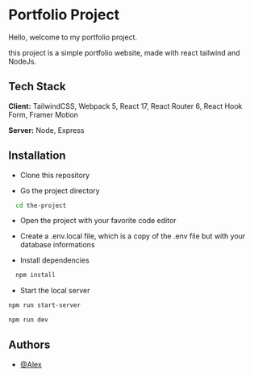 
# Portfolio Project

Hello, welcome to my portfolio project.

this project is a simple portfolio website, made with react tailwind and NodeJs.

## Tech Stack

**Client:** TailwindCSS, Webpack 5, React 17, React Router 6, React Hook Form, Framer Motion

**Server:** Node, Express


## Installation

- Clone this repository

- Go the project directory
```bash
  cd the-project
  ```
- Open the project with your favorite code editor
- Create a .env.local file, which is a copy of the .env file but with your database informations

- Install dependencies

```bash
  npm install 
  ```

[//]: # ()
[//]: # (- Set up the local database)

[//]: # (```bash)

[//]: # (  symfony console doctrine:database:create )

[//]: # (  ```)

[//]: # (```bash)

[//]: # (  symfony console doctrine:migrations:migrate )

[//]: # (```)

[//]: # (```bash)

[//]: # (  symfony console doctrine:fixtures:load )

[//]: # (```)
- Start the local server
 ```bash
 npm run start-server
  ```
  ```bash
  npm run dev
```
## Authors

- [@Alex](https://github.com/Chadowww)